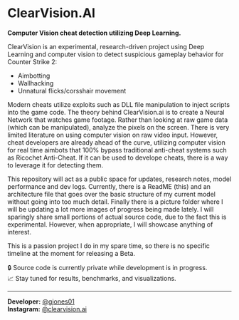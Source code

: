 # ClearVision.AI
**Computer Vision cheat detection utilizing Deep Learning.**

ClearVision is an experimental, research-driven project using Deep Learning and computer vision to detect suspicious gameplay behavior for Counter Strike 2:
- Aimbotting
- Wallhacking
- Unnatural flicks/corsshair movement

Modern cheats utilize exploits such as DLL file manipulation to inject scripts into the game code. The theory behind ClearVision.ai is to create a Neural Network that watches game footage. Rather than looking at raw game data (which can be manipulated), analyze the pixels on the screen. There is very limited literature on using computer vision on raw video input. However, cheat developers are already ahead of the curve, utilizing computer vision for real time aimbots that 100% bypass traditional anti-cheat systems such as Ricochet Anti-Cheat. If it can be used to develope cheats, there is a way to leverage it for detecting them.

This repository will act as a public space for updates, research notes, model performance and dev logs. Currently, there is a ReadME (this) and an architecture file that goes over the basic structure of my current model without going into too much detail. Finally there is a picture folder where I will be updating a lot more images of progress being made lately. I will sparingly share small portions of actual source code, due to the fact this is experimental. However, when appropriate, I will showcase anything of interest. 

This is a passion project I do in my spare time, so there is no specific timeline at the moment for releasing a Beta.

🔒 Source code is currently private while development is in progress.  
📈 Stay tuned for results, benchmarks, and visualizations.

---
**Developer:** [@gjones01](https://github.com/gjones01)  
**Instagram:** [@clearvision.ai](https://instagram.com/clearvision.ai) 


